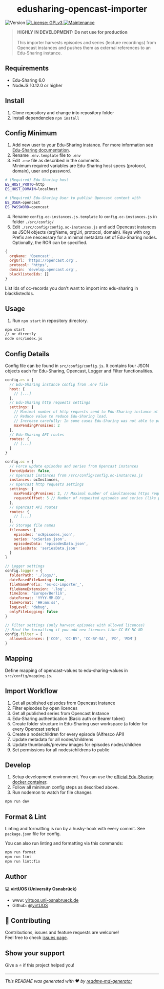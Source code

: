 <h1 align="center">edusharing-opencast-importer</h1>
<p>
  <img alt="Version" src="https://img.shields.io/badge/version-0.2.3-blue.svg?cacheSeconds=2592000" />
  <a href="https://github.com/virtUOS/edusharing-opencast-importer/blob/main/LICENSE" target="_blank">
    <img alt="License: GPLv3" src="https://img.shields.io/badge/License-GPLv3-green.svg" />
  </a>
  <a href="https://github.com/virtUOS/edusharing-opencast-importer/graphs/commit-activity" target="_blank">
    <img alt="Maintenance" src="https://img.shields.io/badge/Maintained%3F-yes-green.svg" />
  </a>
</p>

> <strong>HIGHLY IN DEVELOPMENT: Do not use for production</strong><br><br>
> This importer harvests episodes and series (lecture recordings) from Opencast instances and pushes them as external references to an Edu-Sharing instance.

## Requirements
* Edu-Sharing 6.0
* NodeJS 10.12.0 or higher

## Install

1. Clone repository and change into repository folder
2. Install dependencies `npm install`

## Config Minimum

1. Add new user to your Edu-Sharing instance. For more information see [Edu-Sharing documentation](https://docs.edu-sharing.com/confluence/edp/de/administration/managing-user-groups/nutzer-verwalten).
2. Rename `.env.template` file to `.env`
3. Edit `.env` file as described in the comments.<br />Minimum required variables are Edu-Sharing host specs (protocol, domain), user and password.
```sh
# (Required) Edu-Sharing host
ES_HOST_PROTO=http
ES_HOST_DOMAIN=localhost

# (Required) Edu-Sharing User to publish Opencast content with
ES_USER=opencast
ES_PASSWORD=opencast
```
4. Rename `config.oc-instances.js.template` to `config.oc-instances.js` in folder `./src/config/`
5. Edit `./src/config/config.oc-instances.js` and add Opencast instances as JSON objects (orgName, orgUrl, protocol, domain). Keys with org Prefix are nescessary for a minimal metadata set of Edu-Sharing nodes. Optionally, the ROR can be specified.<br />
```js
{
  orgName: 'Opencast',
  orgUrl: 'https://opencast.org',
  protocol: 'https',
  domain: 'develop.opencast.org',
  blacklistedIds: []
}
```
List Ids of oc-records you don't want to import into edu-sharing in blacklistedIds.

## Usage

1. Run `npm start` in repository directory.
```sh
npm start
// or directly
node src/index.js
```

## Config Details
Config file can be found in `src/config/config.js`. It contains four JSON objects each for Edu-Sharing, Opencast, Logger and Filter functionalities.

```js
config.es = {
  // Edu-Sharing instance config from .env file
  host: {
    // [...]
  },
  // Edu-Sharing http requests settings
  settings: {
    // Maximal number of http requests send to Edu-Sharing instance at once.
    // Reduce value to reduce Edu-Sharing load. 
    // Increase carefully: In some cases Edu-Sharing was not able to process more than 2 requests parallel. 
    maxPendingPromises: 2
  },
  // Edu-Sharing API routes
  routes: {
    // [...]
  }
}
```

```js
config.oc = {
  // Force update episodes and series from Opencast instances
  forceUpdate: false,
  // Opencast instances from /src/config/config.oc-instances.js
  instances: ocInstances,
  // Opencast http requests settings
  settings: {
    maxPendingPromises: 2, // Maximal number of simultaneous https requests
    requestOffset: 5 // Number of requested episodes and series (like pagination)
  },
  // Opencast API routes
  routes: {
    // [...]
  },
  // Storage file names
  filenames: {
    episodes: 'ocEpisodes.json',
    series: 'ocSeries.json',
    episodesData: 'episodesData.json',
    seriesData: 'seriesData.json'
  }
}
```

```js
// Logger settings
config.logger = {
  folderPath: './logs/',
  dateBasedFileNaming: true,
  fileNamePrefix: 'es-oc-importer_',
  fileNameExtension: '.log',
  timeZone: 'Europe/Berlin',
  dateFormat: 'YYYY-MM-DD',
  timeFormat: 'HH:mm:ss',
  logLevel: 'debug',
  onlyFileLogging: false
}
```

```js
// Filter settings (only harvest episodes with allowed licences)
// Mind the formatting if you add new licences like CC-BY-NC-ND
config.filter = {
  allowedLicences: ['CC0', 'CC-BY', 'CC-BY-SA', 'PD', 'PDM']
}
```

## Mapping

Define mapping of opencast-values to edu-sharing-values in `src/config/mapping.js`.

## Import Workflow

1. Get all published episodes from Opencast Instance
2. Filter episodes by open licences
3. Get all published series from Opencast Instance
4. Edu-Sharing authentication (Basic auth or Bearer token)
5. Create folder structure in Edu-Sharing user workspace (a folder for every Opencast series)
6. Create a node/children for every episode (Alfresco API)
7. Update metadata for all nodes/childrens
8. Update thumbnails/preview images for episodes nodes/children
9. Set permissions for all nodes/childrens to public

## Develop

1. Setup development environment. You can use the [official Edu-Sharing docker container](https://hub.docker.com/r/edusharing/repo-rs-moodle/).
2. Follow all minimum config steps as described above.
3. Run nodemon to watch for file changes
```sh
npm run dev
```

## Format & Lint

Linting and formatting is run by a husky-hook with every commit. See `package.json` file for config.

You can also run linting and formatting via this commands:

```sh
npm run format
npm run lint
npm run lint:fix
```

## Author

💻 **virtUOS (University Osnabrück)**

* www: [virtuos.uni-osnabrueck.de](https://virtuos.uni-osnabrueck.de/)
* Github: [@virtUOS](https://github.com/virtUOS)

## 🤝 Contributing

Contributions, issues and feature requests are welcome!<br />Feel free to check [issues page](https://github.com/virtUOS/edusharing-opencast-importer/issues). 

## Show your support

Give a ⭐️ if this project helped you!

***
_This README was generated with ❤️ by [readme-md-generator](https://github.com/kefranabg/readme-md-generator)_
